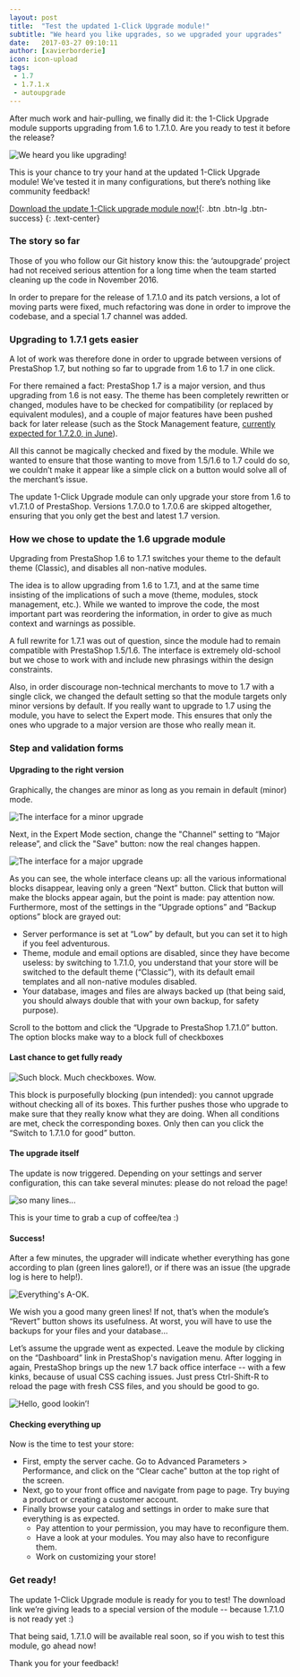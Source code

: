 ```yaml
---
layout: post
title:  "Test the updated 1-Click Upgrade module!"
subtitle: "We heard you like upgrades, so we upgraded your upgrades"
date:   2017-03-27 09:10:11
author: [xavierborderie]
icon: icon-upload
tags:
 - 1.7
 - 1.7.1.x
 - autoupgrade
---
```


After much work and hair-pulling, we finally did it: the 1-Click Upgrade module supports upgrading from 1.6 to 1.7.1.0. Are you ready to test it before the release?

![We heard you like upgrading!](/assets/images/2017/03/upgrade-module00-yo-we-heard-you-like-upgrading.png)

This is your chance to try your hand at the updated 1-Click Upgrade module! We’ve tested it in many configurations, but there’s nothing like community feedback!

[Download the update 1-Click upgrade module now!](http://www.prestashop.com/download/private/autoupgrade.zip){: .btn .btn-lg .btn-success}
{: .text-center}

### The story so far

Those of you who follow our Git history know this: the ‘autoupgrade’ project had not received serious attention for a long time when the team started cleaning up the code in November 2016. 

In order to prepare for the release of 1.7.1.0 and its patch versions, a lot of moving parts were fixed, much refactoring was done in order to improve the codebase, and a special 1.7 channel was added. 


### Upgrading to 1.7.1 gets easier

A lot of work was therefore done in order to upgrade between versions of PrestaShop 1.7, but nothing so far to upgrade from 1.6 to 1.7 in one click.

For there remained a fact: PrestaShop 1.7 is a major version, and thus upgrading from 1.6 is not easy. 
The theme has been completely rewritten or changed, modules have to be checked for compatibility (or replaced by equivalent modules), and a couple of major features have been pushed back for later release (such as the Stock Management feature, [currently expected for 1.7.2.0, in June](http://build.prestashop.com/news/announcing-our-2017-release-schedule/)).

All this cannot be magically checked and fixed by the module. While we wanted to ensure that those wanting to move from 1.5/1.6 to 1.7 could do so, we couldn’t make it appear like a simple click on a button would solve all of the merchant’s issue.

<div class="alert alert-note" role="alert">
The update 1-Click Upgrade module can only upgrade your store from 1.6 to v1.7.1.0 of PrestaShop. Versions 1.7.0.0 to 1.7.0.6 are skipped altogether, ensuring that you only get the best and latest 1.7 version.
</div>


### How we chose to update the 1.6 upgrade module

Upgrading from PrestaShop 1.6 to 1.7.1 switches your theme to the default theme (Classic), and disables all non-native modules.

The idea is to allow upgrading from 1.6 to 1.7.1, and at the same time insisting of the implications of such a move (theme, modules, stock management, etc.). While we wanted to improve the code, the most important part was reordering the information, in order to give as much context and warnings as possible.

A full rewrite for 1.7.1 was out of question, since the module had to remain compatible with PrestaShop 1.5/1.6. The interface is extremely old-school but we chose to work with and include new phrasings within the design constraints.

Also, in order discourage non-technical merchants to move to 1.7 with a single click, we changed the default setting so that the module targets only minor versions by default. If you really want to upgrade to 1.7 using the module, you have to select the Expert mode. This ensures that only the ones who upgrade to a major version are those who really mean it.


###  Step and validation forms

#### Upgrading to the right version

Graphically, the changes are minor as long as you remain in default (minor) mode.

![The interface for a minor upgrade](/assets/images/2017/03/upgrade-module01-minor.png)

Next, in the Expert Mode section, change the "Channel" setting to “Major release”, and click the "Save" button: now the real changes happen.

![The interface for a major upgrade](/assets/images/2017/03/upgrade-module02-majorNext.png)

As you can see, the whole interface cleans up: all the various informational blocks disappear, leaving only a green “Next” button. Click that button will make the blocks appear again, but the point is made: pay attention now.
Furthermore, most of the settings in the “Upgrade options” and “Backup options” block are grayed out: 

* Server performance is set at “Low” by default, but you can set it to high if you feel adventurous.
* Theme, module and email options are disabled, since they have become useless: by switching to 1.7.1.0, you understand that your store will be switched to the default theme (“Classic”), with its default email templates and all non-native modules disabled.
* Your database, images and files are always backed up (that being said, you should always double that with your own backup, for safety purpose).

Scroll to the bottom and click the “Upgrade to PrestaShop 1.7.1.0” button. The option blocks make way to a block full of checkboxes

#### Last chance to get fully ready

![Such block. Much checkboxes. Wow.](/assets/images/2017/03/upgrade-module03-block.png)

This block is purposefully blocking (pun intended): you cannot upgrade without checking all of its boxes. This further pushes those who upgrade to make sure that they really know what they are doing.
When all conditions are met, check the corresponding boxes. Only then can you click the “Switch to 1.7.1.0 for good” button.

#### The upgrade itself

The update is now triggered. Depending on your settings and server configuration, this can take several minutes: please do not reload the page!

![so many lines...](/assets/images/2017/03/upgrade-module04-upgrading.png)

This is your time to grab a cup of coffee/tea :)

#### Success!

After a few minutes, the upgrader will indicate whether everything has gone according to plan (green lines galore!), or if there was an issue (the upgrade log is here to help!).

![Everything's A-OK.](/assets/images/2017/03/upgrade-module05-finished.png)

We wish you a good many green lines! If not, that’s when the module’s “Revert” button shows its usefulness. At worst, you will have to use the backups for your files and your database...

Let’s assume the upgrade went as expected. Leave the module by clicking on the “Dashboard” link in PrestaShop's navigation menu. After logging in again, PrestaShop brings up the new 1.7 back office interface -- with a few kinks, because of usual CSS caching issues. Just press Ctrl-Shift-R to reload the page with fresh CSS files, and you should be good to go.

![Hello, good lookin’!](/assets/images/2017/03/upgrade-module06-dashboard.png)

#### Checking everything up

Now is the time to test your store:

* First, empty the server cache. Go to Advanced Parameters > Performance, and click on the “Clear cache” button at the top right of the screen.
* Next, go to your front office and navigate from page to page. Try buying a product or creating a customer account.
* Finally browse your catalog and settings in order to make sure that everything is as expected.
  * Pay attention to your permission, you may have to reconfigure them.
  * Have a look at your modules. You may also have to reconfigure them.
  * Work on customizing your store!

### Get ready!

The update 1-Click Upgrade module is ready for you to test! The download link we’re giving leads to a special version of the module -- because 1.7.1.0 is not ready yet :)

That being said, 1.7.1.0 will be available real soon, so if you wish to test this module, go ahead now!

Thank you for your feedback!
